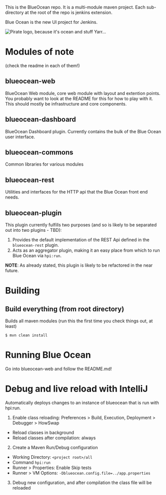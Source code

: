 This is the BlueOcean repo. It is a multi-module maven project. Each sub-directory at the root of the repo is jenkins extension.


Blue Ocean is the new UI project for Jenkins.


![Pirate logo, because it's ocean and stuff](logo-yarrr.png)
Yarr...

# Modules of note
(check the readme in each of them!)

## blueocean-web

BlueOcean Web module, core web module with layout and extention points. You probably want to look at the README for this for how to play with it. This should mostly be infrastructure and core components.

## blueocean-dashboard

BlueOcean Dashboard plugin. Currently contains the bulk of the Blue Ocean user interface.  

## blueocean-commons

Common libraries for various modules

## blueocean-rest

Utilities and interfaces for the HTTP api that the Blue Ocean front end needs. 

## blueocean-plugin

This plugin currently fulfills two purposes (and so is likely to be separated out into two plugins - TBD): 

1. Provides the default implementation of the REST Api defined in the `blueocean-rest` plugin.
1. Acts as an aggregator plugin, making it an easy place from which to run Blue Ocean via `hpi:run`. 

__NOTE__: As already stated, this plugin is likely to be refactored in the near future.
    
# Building

## Build everything (from root directory)
Builds all maven modules (run this the first time you check things out, at least)

```
$ mvn clean install
```

# Running Blue Ocean

Go into blueocean-web and follow the README.md!


# Debug and live reload with IntelliJ
Automatically deploys changes to an instance of blueocean that is run with hpi:run.

1. Enable class reloading: Preferences > Build, Execution, Deployment > Debugger > HowSwap
  * Reload classes in background
  * Reload classes after compilation: always
2. Create a Maven Run/Debug configuration
 * Working Directory: `<project root>/all`
 * Command `hpi:run`
 * Runner > Properties: Enable Skip tests
 * Runner > VM Options: `-Dblueocean.config.file=../app.properties`
3. Debug new configuration, and after compilation the class file will be reloaded
